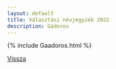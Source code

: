```yaml
---
layout: default
title: Választási névjegyzék 2022
description: Gádoros
---
```


{% include Gaadoros.html %}

[Vissza](./)